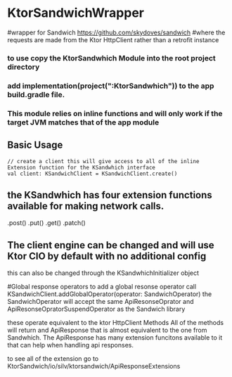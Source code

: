 # KtorSandwichWrapper

#wrapper for Sandwich https://github.com/skydoves/sandwich 
#where the requests are made from the Ktor HttpClient rather than a retrofit instance

### to use copy the KtorSandwhich Module into the root project directory 
### add implementation(project(":KtorSandwhich")) to the app build.gradle file. 
### This module relies on inline functions and will only work if the target JVM matches that of the app module


## Basic Usage
```
// create a client this will give access to all of the inline Extension function for the KSandwhich interface
val client: KSandwichClient = KSandwichClient.create()
```

## the KSandwhich has four extension functions available for making network calls.
.post()
.put()
.get()
.patch()

## The client engine can be changed and will use Ktor CIO by default with no additional config
this can also be changed through the KSandwhichInitializer object

#Global response operators
to add a global resonse operator call KSandwichClient.addGlobalOperator(operator: SandwichOperator)
the SandwichOperator will accept the same ApiResonseOprator and ApiResonseOpratorSuspendOperator as the Sandwich library

these operate equivalent to the ktor HttpClient Methods 
All of the methods will return and ApiResponse that is almost equivalent to the one from Sandwhich.
The ApiResponse has many extension funcitons available to it that can help when handling api responses. 

to see all of the extension go to KtorSandwich/io/silv/ktorsandwich/ApiResponseExtensions

